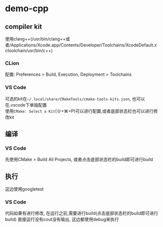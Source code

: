 # demo-cpp
## compiler kit
使用clang++(/usr/bin/clang++或者/Applications/Xcode.app/Contents/Developer/Toolchains/XcodeDefault.xctoolchain/usr/bin/c++)
### CLion
配置: Preferences > Build, Execution, Deployment > Toolchains

### VS Code
可选的kit在`~/.local/share/CMakeTools/cmake-tools-kits.json`, 也可以在.vscode下单独配置  
使用`CMake: Select a Kit`(⇧+⌘+P)可以进行配置,或者底部状态栏也可以进行修改kit

## 编译
### VS Code
先使用CMake > Build All Projects, 或者点击底部状态栏的build即可进行build
## 执行
这边使用googletest

### VS Code
代码如果有进行修改, 在运行之前,需要进行build(点击底部状态栏的build即可进行build)
直接运行没有cout没有输出, 这边都使用debug来执行
